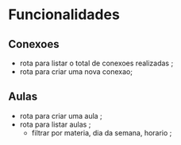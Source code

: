 # Funcionalidades 


## Conexoes 

- rota para listar o total de conexoes realizadas ;
- rota para criar uma nova conexao;



## Aulas 
- rota para criar uma aula ;
- rota para listar aulas ;
    - filtrar por materia, dia da semana, horario ;




